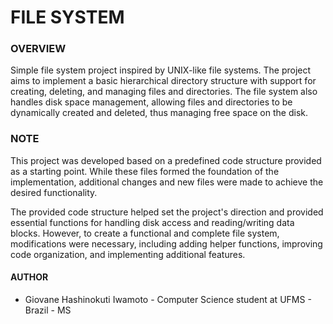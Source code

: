 # FILE SYSTEM

### **OVERVIEW**

Simple file system project inspired by UNIX-like file systems. The project aims to implement a basic hierarchical directory structure with support for creating, deleting, and managing files and directories. The file system also handles disk space management, allowing files and directories to be dynamically created and deleted, thus managing free space on the disk.

### **NOTE**

This project was developed based on a predefined code structure provided as a starting point. While these files formed the foundation of the implementation, additional changes and new files were made to achieve the desired functionality.

The provided code structure helped set the project's direction and provided essential functions for handling disk access and reading/writing data blocks. However, to create a functional and complete file system, modifications were necessary, including adding helper functions, improving code organization, and implementing additional features.

#### **AUTHOR**

- Giovane Hashinokuti Iwamoto - Computer Science student at UFMS - Brazil - MS
